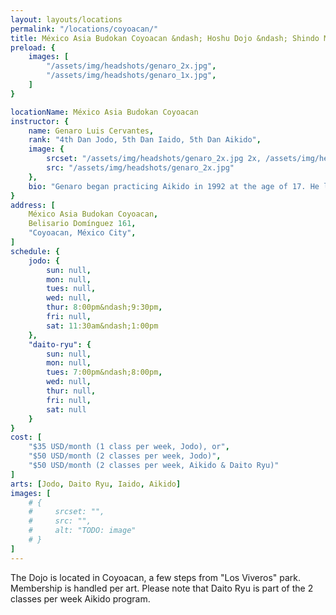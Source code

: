 ```yaml
---
layout: layouts/locations
permalink: "/locations/coyoacan/"
title: México Asia Budokan Coyoacan &ndash; Hoshu Dojo &ndash; Shindo Muso Ryu Jodo and Daito Ryu Aikijujutsu
preload: {
    images: [
        "/assets/img/headshots/genaro_2x.jpg",
        "/assets/img/headshots/genaro_1x.jpg",
    ]
}

locationName: México Asia Budokan Coyoacan
instructor: {
    name: Genaro Luis Cervantes,
    rank: "4th Dan Jodo, 5th Dan Iaido, 5th Dan Aikido",
    image: {
        srcset: "/assets/img/headshots/genaro_2x.jpg 2x, /assets/img/headshots/genaro_1x.jpg 1x",
        src: "/assets/img/headshots/genaro_2x.jpg"
    },
    bio: "Genaro began practicing Aikido in 1992 at the age of 17. He later joined Iaido in 2006, and his first contact with Jodo was in 2013. He currently practices and teaches ZNKR Iaido and Muso Shinden Ryu, as well as Seitei Jodo and Aikido. With the support of Thomas Groendal-sensei, Genaro began practicing Shindo Muso Ryu Jodo and also Daito Ryu Aikijujutsu. He is the ranking instructor for Iaido and Jodo in the Mexican Kendo Federation."
}
address: [
    México Asia Budokan Coyoacan,
    Belisario Domínguez 161,
    "Coyoacan, México City",
]
schedule: {
    jodo: {
        sun: null,
        mon: null,
        tues: null,
        wed: null,
        thur: 8:00pm&ndash;9:30pm,
        fri: null,
        sat: 11:30am&ndash;1:00pm
    },
    "daito-ryu": {
        sun: null,
        mon: null,
        tues: 7:00pm&ndash;8:00pm,
        wed: null,
        thur: null,
        fri: null,
        sat: null
    }
}
cost: [
    "$35 USD/month (1 class per week, Jodo), or",
    "$50 USD/month (2 classes per week, Jodo)",
    "$50 USD/month (2 classes per week, Aikido & Daito Ryu)"
]
arts: [Jodo, Daito Ryu, Iaido, Aikido]
images: [
    # {
    #     srcset: "",
    #     src: "",
    #     alt: "TODO: image"
    # }
]
---
```


<p>The Dojo is located in Coyoacan, a few steps from "Los Viveros" park. Membership is handled per art. Please note that Daito Ryu is part of the 2 classes per week Aikido program.</p>